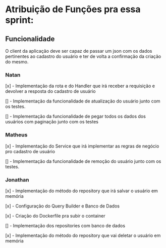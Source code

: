# Atribuição de Funções pra essa sprint:

## Funcionalidade
  O client da aplicação deve ser capaz de passar um json com os dados pertinentes ao cadastro do usuário e ter de volta a confirmação da criação do mesmo.

### Natan
  [x] - Implementação da rota e do Handler que irá receber a requisição e devolver a resposta do cadastro de usuário

  [] - Implementação da funcionalidade de atualização do usuário junto com os testes.

  [] - Implementação da funcionalidade de pegar todos os dados dos usuários com paginação junto com os testes

### Matheus
  [x] - Implementação do Service que irá implementar as regras de negócio pro cadastro de usuário

  [] - Implementação da funcionalidade de remoção do usuário junto com os testes.

### Jonathan
  [x] - Implementação do método do repository que irá salvar o usuário em memória
  
  [x] - Configuração do Query Builder e Banco de Dados

  [x] - Criação do Dockerfile pra subir o container

  [] - Implementação dos repositories com banco de dados

  [x] - Implementação do método do repository que vai deletar o usuário em memória


